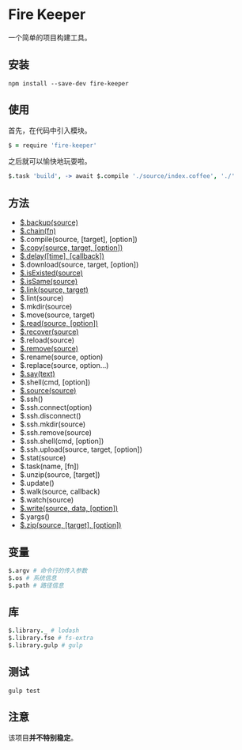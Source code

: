 # Fire Keeper

一个简单的项目构建工具。

## 安装

```shell
npm install --save-dev fire-keeper
```

## 使用

首先，在代码中引入模块。

```coffeescript
$ = require 'fire-keeper'
```

之后就可以愉快地玩耍啦。

```coffeescript
$.task 'build', -> await $.compile './source/index.coffee', './'
```

## 方法

- [$.backup(source)](doc/backup.md)
- [$.chain(fn)](doc/chain.md)
- $.compile(source, [target], [option])
- [$.copy(source, target, [option])](doc/copy.md)
- [$.delay([time], [callback])](doc/delay.md)
- $.download(source, target, [option])
- [$.isExisted(source)](doc/isExisted.md)
- [$.isSame(source)](doc/isSame.md)
- [$.link(source, target)](doc/link.md)
- $.lint(source)
- $.mkdir(source)
- $.move(source, target)
- [$.read(source, [option])](doc/read.md)
- [$.recover(source)](doc/recover.md)
- $.reload(source)
- [$.remove(source)](doc/remove.md)
- $.rename(source, option)
- $.replace(source, option...)
- [$.say(text)](doc/say.md)
- $.shell(cmd, [option])
- [$.source(source)](doc/source.md)
- $.ssh()
- $.ssh.connect(option)
- $.ssh.disconnect()
- $.ssh.mkdir(source)
- $.ssh.remove(source)
- $.ssh.shell(cmd, [option])
- $.ssh.upload(source, target, [option])
- $.stat(source)
- $.task(name, [fn])
- $.unzip(source, [target])
- $.update()
- $.walk(source, callback)
- $.watch(source)
- [$.write(source, data, [option])](doc/write.md)
- $.yargs()
- [$.zip(source, [target], [option])](doc/zip.md)

## 变量

```coffeescript
$.argv # 命令行的传入参数
$.os # 系统信息
$.path # 路径信息
```

## 库

```coffeescript
$.library._ # lodash
$.library.fse # fs-extra
$.library.gulp # gulp
```

## 测试

```shell
gulp test
```

## 注意

该项目**并不特别稳定**。